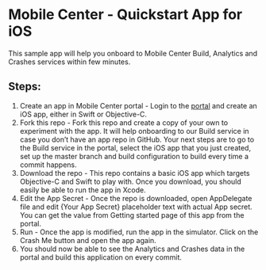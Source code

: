 # Mobile Center - Quickstart App for iOS

This sample app will help you onboard to Mobile Center Build, Analytics and Crashes services within few minutes.

## Steps:
1.	Create an app in Mobile Center portal - Login to the [portal](https://mobile.azure.com) and create an iOS app, either in Swift or Objective-C.
2.	Fork this repo - Fork this repo and create a copy of your own to experiment with the app. It will help onboarding to our Build service in case you don’t have an app repo in GitHub. Your next steps are to go to the Build service in the portal, select the iOS app that you just created, set up the master branch and build configuration to build every time a commit happens.
3.	Download the repo - This repo contains a basic iOS app which targets Objective-C and Swift to play with. Once you download, you should easily be able to run the app in Xcode. 
4.	Edit the App Secret - Once the repo is downloaded, open AppDelegate file and edit {Your App Secret} placeholder text with actual App secret. You can get the value from Getting started page of this app from the portal.
5.	Run - Once the app is modified, run the app in the simulator. Click on the Crash Me button and open the app again.
6.	You should now be able to see the Analytics and Crashes data in the portal and build this application on every commit.
